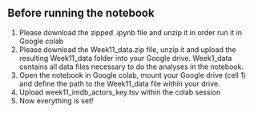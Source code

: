 ## Before running the notebook
1. Please download the zipped .ipynb file and unzip it in order run it in Google colab
2. Please download the Week11_data.zip file, unzip it and upload the resulting Week11_data folder into your Google drive. Week1_data contains all data files necessary to do the analyses in the notebook.
3. Open the notebook in Google colab, mount your Google drive (cell 1) and define the path to the Week11_data file within your drive. 
4. Upload week11_imdb_actors_key.tsv within the colab session 
5. Now everything is set!
